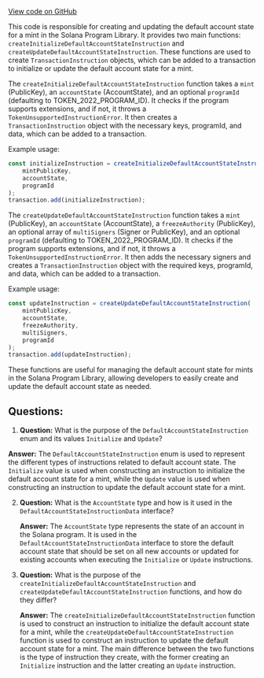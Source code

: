 [View code on GitHub](https://github.com/solana-labs/solana-program-library/token/js/src/extensions/defaultAccountState/instructions.ts)

This code is responsible for creating and updating the default account state for a mint in the Solana Program Library. It provides two main functions: `createInitializeDefaultAccountStateInstruction` and `createUpdateDefaultAccountStateInstruction`. These functions are used to create `TransactionInstruction` objects, which can be added to a transaction to initialize or update the default account state for a mint.

The `createInitializeDefaultAccountStateInstruction` function takes a `mint` (PublicKey), an `accountState` (AccountState), and an optional `programId` (defaulting to TOKEN_2022_PROGRAM_ID). It checks if the program supports extensions, and if not, it throws a `TokenUnsupportedInstructionError`. It then creates a `TransactionInstruction` object with the necessary keys, programId, and data, which can be added to a transaction.

Example usage:

```javascript
const initializeInstruction = createInitializeDefaultAccountStateInstruction(
    mintPublicKey,
    accountState,
    programId
);
transaction.add(initializeInstruction);
```

The `createUpdateDefaultAccountStateInstruction` function takes a `mint` (PublicKey), an `accountState` (AccountState), a `freezeAuthority` (PublicKey), an optional array of `multiSigners` (Signer or PublicKey), and an optional `programId` (defaulting to TOKEN_2022_PROGRAM_ID). It checks if the program supports extensions, and if not, it throws a `TokenUnsupportedInstructionError`. It then adds the necessary signers and creates a `TransactionInstruction` object with the required keys, programId, and data, which can be added to a transaction.

Example usage:

```javascript
const updateInstruction = createUpdateDefaultAccountStateInstruction(
    mintPublicKey,
    accountState,
    freezeAuthority,
    multiSigners,
    programId
);
transaction.add(updateInstruction);
```

These functions are useful for managing the default account state for mints in the Solana Program Library, allowing developers to easily create and update the default account state as needed.
## Questions: 
 1. **Question:** What is the purpose of the `DefaultAccountStateInstruction` enum and its values `Initialize` and `Update`?

   **Answer:** The `DefaultAccountStateInstruction` enum is used to represent the different types of instructions related to default account state. The `Initialize` value is used when constructing an instruction to initialize the default account state for a mint, while the `Update` value is used when constructing an instruction to update the default account state for a mint.

2. **Question:** What is the `AccountState` type and how is it used in the `DefaultAccountStateInstructionData` interface?

   **Answer:** The `AccountState` type represents the state of an account in the Solana program. It is used in the `DefaultAccountStateInstructionData` interface to store the default account state that should be set on all new accounts or updated for existing accounts when executing the `Initialize` or `Update` instructions.

3. **Question:** What is the purpose of the `createInitializeDefaultAccountStateInstruction` and `createUpdateDefaultAccountStateInstruction` functions, and how do they differ?

   **Answer:** The `createInitializeDefaultAccountStateInstruction` function is used to construct an instruction to initialize the default account state for a mint, while the `createUpdateDefaultAccountStateInstruction` function is used to construct an instruction to update the default account state for a mint. The main difference between the two functions is the type of instruction they create, with the former creating an `Initialize` instruction and the latter creating an `Update` instruction.